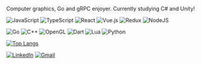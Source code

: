 Computer graphics, Go and gRPC enjoyer. Currently studying C# and Unity!

![JavaScript](https://img.shields.io/badge/javascript-%23323330.svg?style=for-the-badge&logo=javascript&logoColor=%23F7DF1E) ![TypeScript](https://img.shields.io/badge/typescript-%23007ACC.svg?style=for-the-badge&logo=typescript&logoColor=white) ![React](https://img.shields.io/badge/react-%2320232a.svg?style=for-the-badge&logo=react&logoColor=%2361DAFB) ![Vue.js](https://img.shields.io/badge/vuejs-%2335495e.svg?style=for-the-badge&logo=vuedotjs&logoColor=%234FC08D) ![Redux](https://img.shields.io/badge/redux-%23593d88.svg?style=for-the-badge&logo=redux&logoColor=white) ![NodeJS](https://img.shields.io/badge/node.js-6DA55F?style=for-the-badge&logo=node.js&logoColor=white)

![Go](https://img.shields.io/badge/go-%2300ADD8.svg?style=for-the-badge&logo=go&logoColor=white) ![C++](https://img.shields.io/badge/c++-%2300599C.svg?style=for-the-badge&logo=c%2B%2B&logoColor=white) ![OpenGL](https://img.shields.io/badge/OpenGL-%23FFFFFF.svg?style=for-the-badge&logo=opengl) ![Dart](https://img.shields.io/badge/dart-%230175C2.svg?style=for-the-badge&logo=dart&logoColor=white) ![Lua](https://img.shields.io/badge/lua-%232C2D72.svg?style=for-the-badge&logo=lua&logoColor=white) ![Python](https://img.shields.io/badge/python-3670A0?style=for-the-badge&logo=python&logoColor=ffdd54)

[![Top Langs](https://github-readme-stats-ruby-one.vercel.app/api/top-langs/?username=gabrielfvale&exclude_repo=computational-geometry,cg-ck0245,ck0223-mineracao&layout=compact&theme=dark&show_icons=true)](https://github.com/anuraghazra/github-readme-stats)

[![LinkedIn](https://img.shields.io/badge/linkedin-%230077B5.svg?style=for-the-badge&logo=linkedin&logoColor=white)](https://linkedin.com/in/gabrielfvale) [![Gmail](https://img.shields.io/badge/Gmail-D14836?style=for-the-badge&logo=gmail&logoColor=white)](mailto:gabrielfvale@gmail.com)
